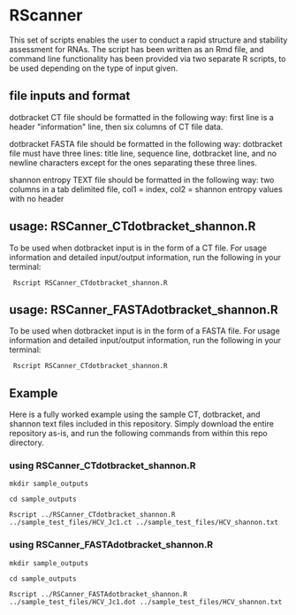 # RScanner

This set of scripts enables the user to conduct a rapid structure and stability assessment for RNAs. The script has been written as an Rmd file, and command line functionality has been provided via two separate R scripts, to be used depending on the type of input given.

## file inputs and format
dotbracket CT file should be formatted in the following way: first line is a header "information" line, then six columns of CT file data.

dotbracket FASTA file should be formatted in the following way: dotbracket file must have three lines: title line, sequence line, dotbracket line, and no newline characters except for the ones separating these three lines.

shannon entropy TEXT file should be formatted in the following way: two columns in a tab delimited file, col1 = index, col2 = shannon entropy values with no header

## usage: RSCanner_CTdotbracket_shannon.R
To be used when dotbracket input is in the form of a CT file.
For usage information and detailed input/output information, run the following in your terminal:

```
 Rscript RSCanner_CTdotbracket_shannon.R
```


## usage: RSCanner_FASTAdotbracket_shannon.R
To be used when dotbracket input is in the form of a FASTA file.
For usage information and detailed input/output information, run the following in your terminal:

```
 Rscript RSCanner_CTdotbracket_shannon.R
```

## Example
Here is a fully worked example using the sample CT, dotbracket, and shannon text files included in this repository. Simply download the entire repository as-is, and run the following commands from within this repo directory.

### using RSCanner_CTdotbracket_shannon.R
```
mkdir sample_outputs

cd sample_outputs

Rscript ../RSCanner_CTdotbracket_shannon.R ../sample_test_files/HCV_Jc1.ct ../sample_test_files/HCV_shannon.txt

```

### using RSCanner_FASTAdotbracket_shannon.R
```
mkdir sample_outputs

cd sample_outputs

Rscript ../RSCanner_FASTAdotbracket_shannon.R ../sample_test_files/HCV_Jc1.dot ../sample_test_files/HCV_shannon.txt

```

